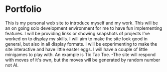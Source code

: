 # Portfolio
This is my personal web site to introduce myself and my work.
This will be an on going solo development environment for me to have fun implementing features.
I will be providing links or showing snapshots of projects I've worked on to display my skills.
I will aim to make the site look good in general, but also in all display formats.
I will be experimenting to make the site interactive and have little easter eggs.
I will have a couple of little minigames to play with. An example is Tic Tac Toe.
  -The site will respond with moves of it's own, but the moves will be generated by random number not AI.
